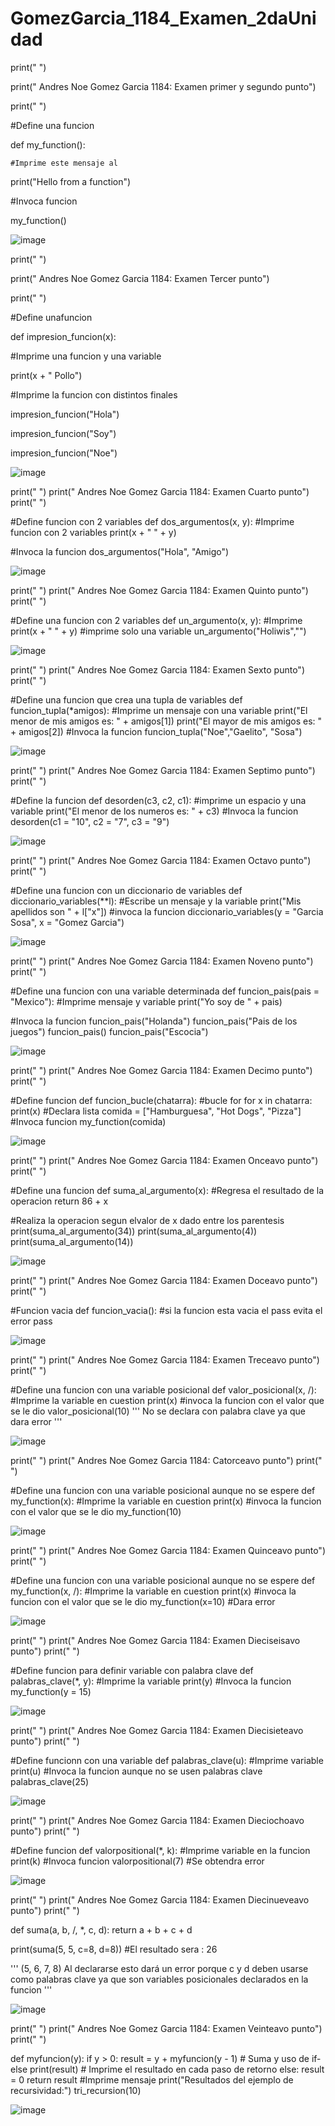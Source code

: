 # GomezGarcia_1184_Examen_2daUnidad

print(" ")

print(" Andres Noe Gomez Garcia 1184: Examen primer y segundo punto")

print(" ")

#Define una funcion

def my_function():

    #Imprime este mensaje al 
    
  print("Hello from a function")
  
#Invoca funcion

my_function()

![image](https://github.com/user-attachments/assets/b38baf7b-e389-4afc-8dde-851c5940d659)


print(" ")

print(" Andres Noe Gomez Garcia 1184: Examen Tercer punto")

print(" ")

#Define unafuncion

def impresion_funcion(x):

#Imprime una funcion y una variable

  print(x + " Pollo")

#Imprime la funcion con distintos finales

impresion_funcion("Hola")

impresion_funcion("Soy")

impresion_funcion("Noe")


![image](https://github.com/user-attachments/assets/92350862-48ad-4908-9062-81245d8e6dc9)


print(" ")
print(" Andres Noe Gomez Garcia 1184: Examen Cuarto punto")
print(" ")

#Define funcion con 2 variables
def dos_argumentos(x, y):
    #Imprime funcion con 2 variables
  print(x + " " + y)

#Invoca la funcion
dos_argumentos("Hola", "Amigo")

![image](https://github.com/user-attachments/assets/edc7686c-7f01-4254-a7a5-faf931660409)


print(" ")
print(" Andres Noe Gomez Garcia 1184: Examen Quinto punto")
print(" ")

#Define  una funcion con 2 variables
def un_argumento(x, y):
    #Imprime 
  print(x + " " + y)
#imprime solo una variable
un_argumento("Holiwis","")

![image](https://github.com/user-attachments/assets/23ad79e1-79fb-4a52-bfb3-e687fb9581ad)

print(" ")
print(" Andres Noe Gomez Garcia 1184: Examen Sexto punto")
print(" ")

#Define una funcion que crea una tupla de variables
def funcion_tupla(*amigos):
    #Imprime un mensaje con una variable
  print("El menor de mis amigos es: " + amigos[1])
  print("El mayor de mis amigos es: " + amigos[2])
#Invoca la funcion
funcion_tupla("Noe","Gaelito", "Sosa")

![image](https://github.com/user-attachments/assets/6878573a-c49d-4a97-b14e-404bfec145ec)

print(" ")
print(" Andres Noe Gomez Garcia 1184: Examen Septimo punto")
print(" ")

#Define la funcion
def desorden(c3, c2, c1):
    #imprime un espacio y una variable
  print("El menor de los numeros es: " + c3)
#Invoca la funcion
desorden(c1 = "10", c2 = "7", c3 = "9")

![image](https://github.com/user-attachments/assets/16e669b0-2b29-44ba-ba29-0a1d44c1ac8c)


print(" ")
print(" Andres Noe Gomez Garcia 1184: Examen Octavo punto")
print(" ")

#Define una funcion con un diccionario de variables
def diccionario_variables(**l):
    #Escribe un mensaje y la variable
  print("Mis apellidos son " + l["x"])
#invoca la funcion
diccionario_variables(y = "Garcia Sosa", x = "Gomez Garcia")

![image](https://github.com/user-attachments/assets/8d80f83d-0926-4320-90b5-ea641f9d5149)

print(" ")
print(" Andres Noe Gomez Garcia 1184: Examen Noveno punto")
print(" ")

#Define una funcion con una variable determinada
def funcion_pais(pais = "Mexico"):
    #Imprime mensaje y variable
  print("Yo soy de " + pais)

#Invoca la funcion
funcion_pais("Holanda")
funcion_pais("Pais de los juegos")
funcion_pais()
funcion_pais("Escocia")

![image](https://github.com/user-attachments/assets/24e8f0b8-0df7-4905-afb8-597858c347f6)

print(" ")
print(" Andres Noe Gomez Garcia 1184: Examen Decimo punto")
print(" ")

#Define funcion
def funcion_bucle(chatarra):
    #bucle for
  for x in chatarra:
    print(x)
#Declara lista
comida = ["Hamburguesa", "Hot Dogs", "Pizza"]
#Invoca funcion
my_function(comida)

![image](https://github.com/user-attachments/assets/96113e1c-8e9b-4892-9e68-20c8f2ffcdbd)

print(" ")
print(" Andres Noe Gomez Garcia 1184: Examen Onceavo punto")
print(" ")

#Define una funcion
def suma_al_argumento(x):
    #Regresa el resultado de la operacion
  return 86 + x

#Realiza la operacion segun elvalor de x dado entre los parentesis
print(suma_al_argumento(34))
print(suma_al_argumento(4))
print(suma_al_argumento(14))

![image](https://github.com/user-attachments/assets/bb30ad4c-4a7e-4d53-b711-2be6a8ae300c)

print(" ")
print(" Andres Noe Gomez Garcia 1184: Examen Doceavo punto")
print(" ")

#Funcion vacia
def funcion_vacia():
    #si la funcion esta vacia el pass evita el error 
  pass

![image](https://github.com/user-attachments/assets/e88be73d-6639-4cf0-978c-f940095f2dc9)
  
print(" ")
print(" Andres Noe Gomez Garcia 1184: Examen Treceavo punto")
print(" ")

#Define una funcion con una variable posicional
def valor_posicional(x, /):
    #Imprime la variable en cuestion
  print(x)
#invoca la funcion con el valor que se le dio
valor_posicional(10)
'''
No se declara con 
palabra clave 
ya que dara error
'''

![image](https://github.com/user-attachments/assets/4695c7dd-25e3-4459-b449-7acace6d7444)

print(" ")
print(" Andres Noe Gomez Garcia 1184: Catorceavo punto")
print(" ")

#Define una funcion con una variable posicional aunque no se espere
def my_function(x):
    #Imprime la variable en cuestion
  print(x)
#invoca la funcion con el valor que se le dio
my_function(10)

![image](https://github.com/user-attachments/assets/fc0c9b41-df76-4793-86ce-5a34b2410d55)

print(" ")
print(" Andres Noe Gomez Garcia 1184: Examen Quinceavo punto")
print(" ")

#Define una funcion con una variable posicional aunque no se espere
def my_function(x, /):
    #Imprime la variable en cuestion
  print(x)
#invoca la funcion con el valor que se le dio
my_function(x=10)
#Dara error

![image](https://github.com/user-attachments/assets/f6918e3b-c4f0-4694-aa3c-447df1e41de3)

print(" ")
print(" Andres Noe Gomez Garcia 1184: Examen Dieciseisavo punto")
print(" ")

#Define funcion para definir variable con palabra clave
def palabras_clave(*, y):
  #Imprime la variable 
  print(y)
#Invoca la funcion
my_function(y = 15)

![image](https://github.com/user-attachments/assets/b2423190-88ac-4330-8a57-331770af3ded)

print(" ")
print(" Andres Noe Gomez Garcia 1184: Examen Diecisieteavo punto")
print(" ")

#Define funcionn con una variable
def palabras_clave(u):
    #Imprime variable
  print(u)
#Invoca la funcion aunque no se usen palabras clave
palabras_clave(25)

![image](https://github.com/user-attachments/assets/353228d0-5f6d-485a-b45f-567b2bac8742)

print(" ")
print(" Andres Noe Gomez Garcia 1184: Examen Dieciochoavo punto")
print(" ")

#Define funcion
def valorpositional(*, k):
  #Imprime variable en la funcion
  print(k)
#Invoca funcion
valorpositional(7)
#Se obtendra error

![image](https://github.com/user-attachments/assets/89477e67-6639-4d2b-b537-acf9d100a4d0)


print(" ")
print(" Andres Noe Gomez Garcia 1184: Examen Diecinueveavo punto")
print(" ")

def suma(a, b, /, *, c, d):
    return a + b + c + d


print(suma(5, 5, c=8, d=8))  #El resultado sera : 26

'''
(5, 6, 7, 8) Al declararse esto dará un error 
porque c y d deben usarse como palabras clave
ya que son variables posicionales declarados en la funcion
'''

![image](https://github.com/user-attachments/assets/17eba866-b1b0-48b0-b927-2d15d9adb737)

print(" ")
print(" Andres Noe Gomez Garcia 1184: Examen Veinteavo punto")
print(" ")

def myfuncion(y):
    if y > 0:
        result = y + myfuncion(y - 1)  # Suma y uso de if-else
        print(result)  # Imprime el resultado en cada paso de retorno
    else:
        result = 0
    return result
#Imprime mensaje
print("Resultados del ejemplo de recursividad:")
tri_recursion(10)

![image](https://github.com/user-attachments/assets/c404c28a-be82-4510-91d3-7180ec2353e6)





















